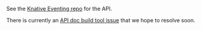 <p>See the <a href="https://github.com/knative/eventing/tree/master/pkg/apis">Knative Eventing repo</a> for the API.</p>

<p>There is currently an <a href="https://github.com/knative/docs/issues/1661">API doc build tool issue</a> that we hope to resolve soon.</p>
